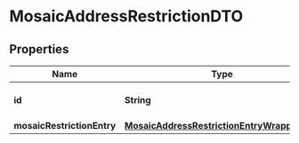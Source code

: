 

# MosaicAddressRestrictionDTO


## Properties

| Name | Type | Description | Notes |
|------------ | ------------- | ------------- | -------------|
|**id** | **String** | Internal resource identifier. |  |
|**mosaicRestrictionEntry** | [**MosaicAddressRestrictionEntryWrapperDTO**](MosaicAddressRestrictionEntryWrapperDTO.md) |  |  |



